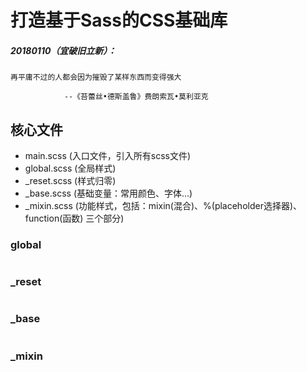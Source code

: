 # 打造基于Sass的CSS基础库
##### 20180110（宜破旧立新）：
```
再平庸不过的人都会因为摧毁了某样东西而变得强大

            --《苔蕾丝•德斯盖鲁》费朗索瓦•莫利亚克
```
## 核心文件
- main.scss      (入口文件，引入所有scss文件)
- global.scss    (全局样式)
- _reset.scss    (样式归零)
- _base.scss     (基础变量：常用颜色、字体...)
- _mixin.scss    (功能样式，包括：mixin(混合)、%(placeholder选择器)、function(函数) 三个部分)

### global

```

```
### _reset

```

```
### _base
```

```
### _mixin
```

```
